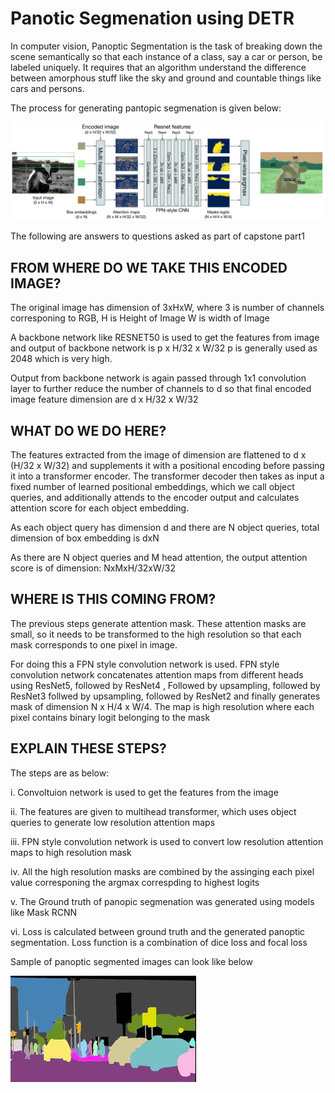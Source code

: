 # Panotic Segmenation using DETR

In computer vision, Panoptic Segmentation is the task of breaking down the scene semantically so that each instance of a class, say a car 
or person, be labeled uniquely. It requires that an algorithm understand the difference between amorphous stuff like the sky
and ground and countable things like cars and persons.

The process for generating pantopic segmenation is given below:

![segmentation_prcess](/part1/segmtation_process.png)


The following are answers to questions asked as part of capstone part1

## FROM WHERE DO WE TAKE THIS ENCODED IMAGE?

The original image has dimension of 3xHxW,
where 3 is number of channels corresponing to RGB, 
H is Height of Image
W is width of Image


A backbone network like RESNET50 is used to get the features from image and output of backbone network is p x H/32 x W/32
p is generally used as 2048 which is very high.

Output from backbone network is again passed through 1x1 convolution layer to further reduce the number of channels to d so that
final encoded image feature dimension are d x H/32 x W/32


## WHAT DO WE DO HERE?

The features extracted from the image of dimension are flattened to d x (H/32 x W/32) and  supplements it with a positional
encoding before passing it into a transformer encoder. The transformer decoder then takes as input a fixed number of learned positional
embeddings, which we call object queries, and additionally attends to the encoder output and calculates attention score for each 
object embedding.

As each object query has dimension d and there are N object queries, 
total dimension of box embedding is dxN

As there are N object queries and M head attention, the output attention score is of dimension:
NxMxH/32xW/32


## WHERE IS THIS COMING FROM?

The previous steps generate attention mask. These attention masks are small, so it needs to be transformed to the high resolution so that each
mask corresponds to one pixel in image.  

For doing this a FPN style convolution network is used. FPN style convolution network concatenates attention maps from different heads
using ResNet5, followed by ResNet4 , Followed by upsampling, followed by ResNet3 follwed by upsampling, followed by ResNet2 and finally generates
mask of dimension N x H/4 x W/4. The map is high resolution where each pixel contains binary logit belonging to the mask



## EXPLAIN THESE STEPS?

The steps are as below:

i. Convoltuion network is used to get the features from the image

ii. The features are given to multihead transformer, which uses object queries to generate low resolution attention maps

iii. FPN style convolution network is used to convert low resolution attention maps to high resolution mask

iv. All the high resolution masks are combined by the assinging each pixel value corresponing the argmax correspding to highest logits

v. The Ground truth of panopic segmenation was generated using models like Mask RCNN

vi. Loss is calculated between ground truth and the generated panoptic segmentation. Loss function is a combination of dice loss and focal loss 

Sample of panoptic segmented images can look like below

![panoptic2](/part1/panoptic_segmentation2.jfif)


